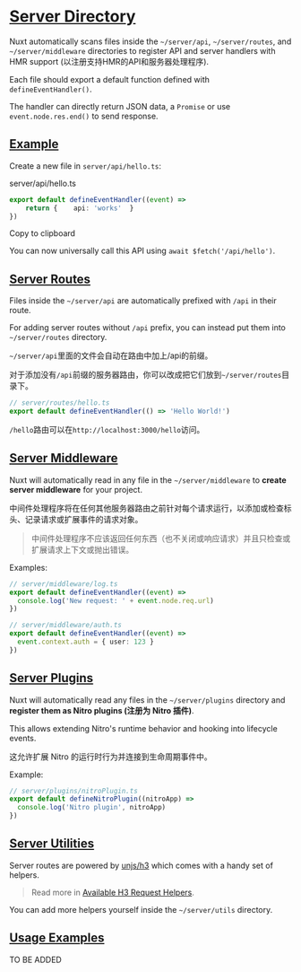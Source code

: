 # [Server Directory](https://nuxt.com/docs/guide/directory-structure/server#server-directory)

Nuxt automatically scans files inside the `~/server/api`, `~/server/routes`, and `~/server/middleware` directories to register API and server handlers with HMR support (以注册支持HMR的API和服务器处理程序).

Each file should export a default function defined with `defineEventHandler()`.

The handler can directly return JSON data, a `Promise` or use `event.node.res.end()` to send response.

## [Example](https://nuxt.com/docs/guide/directory-structure/server#example)

Create a new file in `server/api/hello.ts`:

server/api/hello.ts

```ts
export default defineEventHandler((event) =>  
	return {    api: 'works'  }
})
```

Copy to clipboard

You can now universally call this API using `await $fetch('/api/hello')`.



## [Server Routes](https://nuxt.com/docs/guide/directory-structure/server#server-routes)

Files inside the `~/server/api` are automatically prefixed with `/api` in their route.

 For adding server routes without `/api` prefix, you can instead put them into `~/server/routes` directory.

`~/server/api`里面的文件会自动在路由中加上/api的前缀。

对于添加没有`/api`前缀的服务器路由，你可以改成把它们放到`~/server/routes`目录下。

```ts
// server/routes/hello.ts
export default defineEventHandler(() => 'Hello World!')
```

`/hello`路由可以在`http://localhost:3000/hello`访问。



## [Server Middleware](https://nuxt.com/docs/guide/directory-structure/server#server-middleware)

Nuxt will automatically read in any file in the `~/server/middleware` to **create server middleware** for your project.

中间件处理程序将在任何其他服务器路由之前针对每个请求运行，以添加或检查标头、记录请求或扩展事件的请求对象。

> 中间件处理程序不应该返回任何东西（也不关闭或响应请求）并且只检查或扩展请求上下文或抛出错误。

Examples:

```ts
// server/middleware/log.ts
export default defineEventHandler((event) =>
  console.log('New request: ' + event.node.req.url)
})

// server/middleware/auth.ts
export default defineEventHandler((event) =>
  event.context.auth = { user: 123 }
})
```



## [Server Plugins](https://nuxt.com/docs/guide/directory-structure/server#server-plugins)

Nuxt will automatically read any files in the `~/server/plugins` directory and **register them as Nitro plugins (注册为 Nitro 插件)**. 

This allows extending Nitro's runtime behavior and hooking into lifecycle events.

这允许扩展 Nitro 的运行时行为并连接到生命周期事件中。

Example:

```ts
// server/plugins/nitroPlugin.ts
export default defineNitroPlugin((nitroApp) =>
  console.log('Nitro plugin', nitroApp)
})
```



## [Server Utilities](https://nuxt.com/docs/guide/directory-structure/server#server-utilities)

Server routes are powered by [unjs/h3](https://github.com/unjs/h3) which comes with a handy set of helpers.

> Read more in [Available H3 Request Helpers](https://www.jsdocs.io/package/h3#package-index-functions).

You can add more helpers yourself inside the `~/server/utils` directory.



## [Usage Examples](https://nuxt.com/docs/guide/directory-structure/server#usage-examples)

TO BE ADDED
